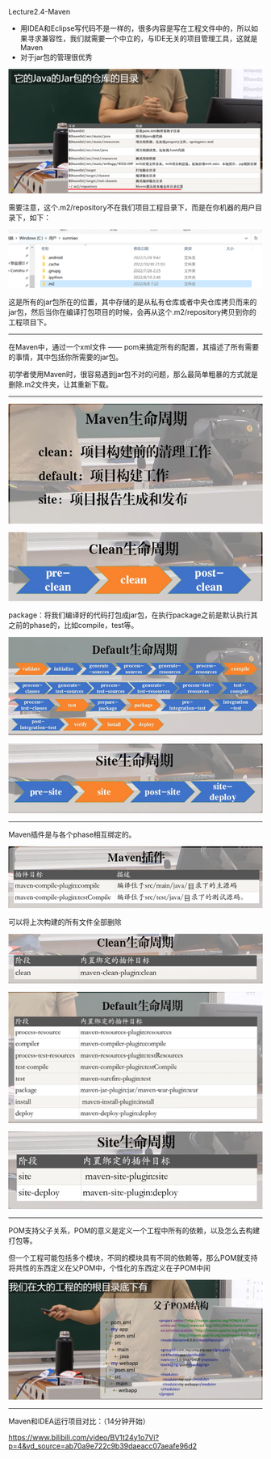 Lecture2.4-Maven

- 用IDEA和Eclipse写代码不是一样的，很多内容是写在工程文件中的，所以如果寻求兼容性，我们就需要一个中立的，与IDE无关的项目管理工具，这就是Maven
- 对于jar包的管理很优秀

![image-20221228173658820](https://raw.githubusercontent.com/sunmiao0301/Public-Pic-Bed/main/imgfromPicGO/202212281738061.png)

需要注意，这个.m2/repository不在我们项目工程目录下，而是在你机器的用户目录下，如下：

![image-20221228173820959](https://raw.githubusercontent.com/sunmiao0301/Public-Pic-Bed/main/imgfromPicGO/202212281738004.png)

这是所有的jar包所在的位置，其中存储的是从私有仓库或者中央仓库拷贝而来的jar包，然后当你在编译打包项目的时候，会再从这个.m2/repository拷贝到你的工程项目下。

----

在Maven中，通过一个xml文件 —— pom来搞定所有的配置，其描述了所有需要的事情，其中包括你所需要的jar包。

初学者使用Maven时，很容易遇到jar包不对的问题，那么最简单粗暴的方式就是删除.m2文件夹，让其重新下载。

---

![image-20221228174358679](https://raw.githubusercontent.com/sunmiao0301/Public-Pic-Bed/main/imgfromPicGO/202212281743794.png)

![image-20221228174500319](https://raw.githubusercontent.com/sunmiao0301/Public-Pic-Bed/main/imgfromPicGO/202212281745389.png)

package：将我们编译好的代码打包成jar包，在执行package之前是默认执行其之前的phase的，比如compile，test等。

![image-20221228174512454](https://raw.githubusercontent.com/sunmiao0301/Public-Pic-Bed/main/imgfromPicGO/202212281745562.png)

![image-20221228174701593](https://raw.githubusercontent.com/sunmiao0301/Public-Pic-Bed/main/imgfromPicGO/202212281747663.png)

---

Maven插件是与各个phase相互绑定的。

![image-20221228174749897](https://raw.githubusercontent.com/sunmiao0301/Public-Pic-Bed/main/imgfromPicGO/202212281747967.png)

可以将上次构建的所有文件全部删除

![image-20221228174807517](https://raw.githubusercontent.com/sunmiao0301/Public-Pic-Bed/main/imgfromPicGO/202212281748573.png)

![image-20221228174853029](https://raw.githubusercontent.com/sunmiao0301/Public-Pic-Bed/main/imgfromPicGO/202212281748115.png)

![image-20221228174907490](https://raw.githubusercontent.com/sunmiao0301/Public-Pic-Bed/main/imgfromPicGO/202212281749544.png)

---

POM支持父子关系，POM的意义是定义一个工程中所有的依赖，以及怎么去构建打包等。

但一个工程可能包括多个模块，不同的模块具有不同的依赖等，那么POM就支持将共性的东西定义在父POM中，个性化的东西定义在子POM中间

![image-20221228175218324](https://raw.githubusercontent.com/sunmiao0301/Public-Pic-Bed/main/imgfromPicGO/202212281752566.png)

---

Maven和IDEA运行项目对比：（14分钟开始）

https://www.bilibili.com/video/BV1t24y1o7Vi?p=4&vd_source=ab70a9e722c9b39daeacc07aeafe96d2